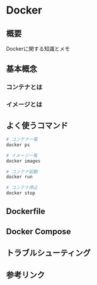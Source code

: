 # Docker

## 概要
Dockerに関する知識とメモ

## 基本概念

### コンテナとは

### イメージとは

## よく使うコマンド

```bash
# コンテナ一覧
docker ps

# イメージ一覧
docker images

# コンテナ起動
docker run

# コンテナ停止
docker stop
```

## Dockerfile

## Docker Compose

## トラブルシューティング

## 参考リンク
